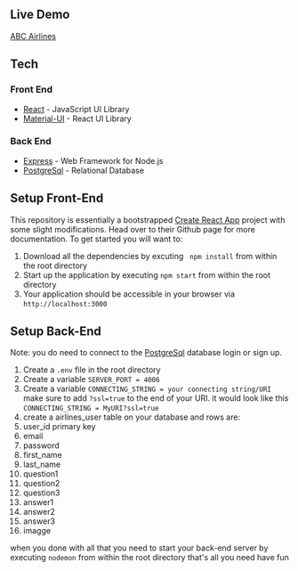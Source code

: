 ## Live Demo

[ABC Airlines](http://192.241.151.96:4006/#/)

## Tech

### Front End

- [React](https://reactjs.org/) - JavaScript UI Library
- [Material-UI](https://material-ui.com/) - React UI Library


### Back End

- [Express](https://expressjs.com/) - Web Framework for Node.js
- [PostgreSql](https://www.postgresql.org/) - Relational Database




## Setup Front-End

This repository is essentially a bootstrapped [Create React App](https://github.com/facebookincubator/create-react-app) project with some slight modifications. Head over to their Github page for more documentation. To get started you will want to:


1. Download all the dependencies by excuting ``` npm install``` from within the root directory
1. Start up the application by executing ```npm start``` from within the root directory
1. Your application should be accessible in your browser via ```http://localhost:3000```


## Setup Back-End


Note: you do need to connect to the [PostgreSql](https://www.postgresql.org/) database login or sign up.

1. Create a ```.env``` file in the root directory
1.  Create a variable ```SERVER_PORT = 4006```
1. Create a variable ```CONNECTING_STRING = your connecting string/URI``` make sure to add ```?ssl=true``` to the end of your URI. it would look like this ```CONNECTING_STRING = MyURI?ssl=true```
1. create a airlines_user table on your database and rows are:
1. user_id primary key
1. email
1. password
1. first_name
1. last_name
1. question1 
1. question2 
1. question3
1. answer1
1. answer2
1. answer3
1. imagge

when you done with all that you need to start your back-end server by executing ```nodemon``` from within the root directory
that's all you need have fun





